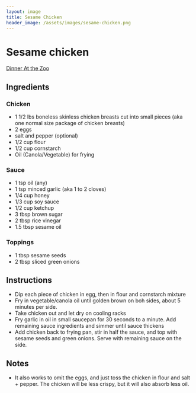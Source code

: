 ```yaml
---
layout: image
title: Sesame Chicken
header_image: /assets/images/sesame-chicken.png
---
```


# Sesame chicken

[Dinner At the Zoo](https://www.dinneratthezoo.com/lighter-honey-sesame-chicken/)

## Ingredients

### Chicken

 * 1 1/2 lbs boneless skinless chicken breasts cut into small pieces (aka one normal size package of chicken breasts)
 * 2 eggs
 * salt and pepper (optional)
 * 1/2 cup flour
 * 1/2 cup cornstarch
 * Oil (Canola/Vegetable) for frying

### Sauce

 * 1 tsp oil (any)
 * 1 tsp minced garlic (aka 1 to 2 cloves)
 * 1/4 cup honey
 * 1/3 cup soy sauce
 * 1/2 cup ketchup
 * 3 tbsp brown sugar
 * 2 tbsp rice vinegar
 * 1.5 tbsp sesame oil

### Toppings

 * 1 tbsp sesame seeds
 * 2 tbsp sliced green onions

## Instructions

 * Dip each piece of chicken in egg, then in flour and cornstarch mixture
 * Fry in vegetable/canola oil until golden brown on boh sides, about 5 minutes per side.
 * Take chicken out and let dry on cooling racks
 * Fry garlic in oil in small saucepan for 30 seconds to a minute. Add remaining sauce ingredients and simmer until sauce thickens
 * Add chicken back to frying pan, stir in half the sauce, and top with sesame seeds and green onions. Serve with remaining sauce on the side.

## Notes

 * It also works to omit the eggs, and just toss the chicken in flour and salt + pepper. The chicken will be less crispy, but it will also absorb less oil.
